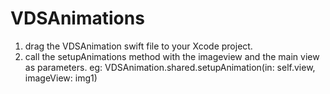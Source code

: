 # VDSAnimations

1. drag the VDSAnimation swift file to your Xcode project.
2. call the setupAnimations method with the imageview and the main view as parameters. eg: VDSAnimation.shared.setupAnimation(in: self.view, imageView: img1)
